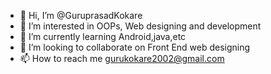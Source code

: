 - 👋 Hi, I’m @GuruprasadKokare
- 👀 I’m interested in OOPs, Web designing and development
- 🌱 I’m currently learning Android,java,etc
- 💞️ I’m looking to collaborate on Front End web designing
- 📫 How to reach me gurukokare2002@gmail.com

<!---
GuruprasadKokare/GuruprasadKokare is a ✨ special ✨ repository because its `README.md` (this file) appears on your GitHub profile.
You can click the Preview link to take a look at your changes.
--->
